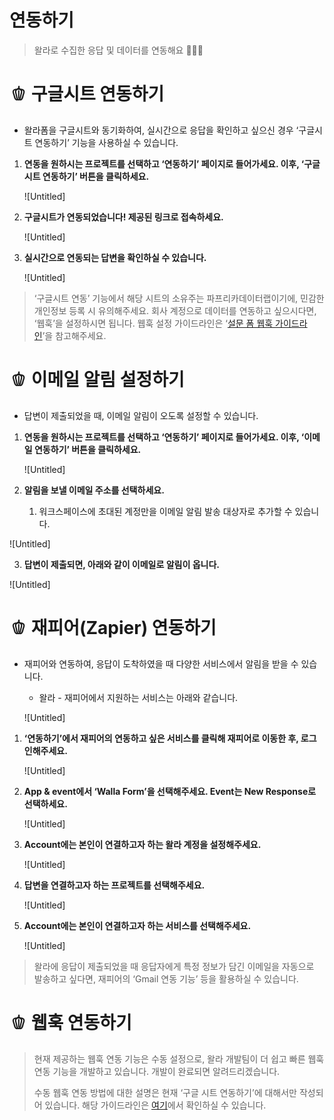 # 연동하기

> 왈라로 수집한 응답 및 데이터를 연동해요 🙆🏻‍♀️

# 🫑 구글시트 연동하기

- 왈라폼을 구글시트와 동기화하여, 실시간으로 응답을 확인하고 싶으신 경우 ‘구글시트 연동하기’ 기능을 사용하실 수 있습니다.

1. **연동을 원하시는 프로젝트를 선택하고 ‘연동하기’ 페이지로 들어가세요. 이후, ‘구글시트 연동하기’ 버튼을 클릭하세요.** 
    
    ![Untitled]
    

2. **구글시트가 연동되었습니다! 제공된 링크로 접속하세요.** 
    
    ![Untitled]
    

3. **실시간으로 연동되는 답변을 확인하실 수 있습니다.** 
    
    ![Untitled]
    

> ‘구글시트 연동’ 기능에서 해당 시트의 소유주는 파프리카데이터랩이기에, 민감한 개인정보 등록 시 유의해주세요. 회사 계정으로 데이터를 연동하고 싶으시다면, ‘웹훅’을 설정하시면 됩니다. 웹훅 설정 가이드라인은 ‘[설문 폼 웹훅 가이드라인](https://home.walla.my/blog/webhook-guideline)’을 참고해주세요.


# 🫑 이메일 알림 설정하기

- 답변이 제출되었을 때, 이메일 알림이 오도록 설정할 수 있습니다.

1. **연동을 원하시는 프로젝트를 선택하고 ‘연동하기’ 페이지로 들어가세요. 이후, ‘이메일 연동하기’ 버튼을 클릭하세요.** 
    
    ![Untitled]
    

2. **알림을 보낼 이메일 주소를 선택하세요.** 
    1. 워크스페이스에 초대된 계정만을 이메일 알림 발송 대상자로 추가할 수 있습니다. 

![Untitled]

3. **답변이 제출되면, 아래와 같이 이메일로 알림이 옵니다.**

![Untitled]

# 🫑 재피어(Zapier) 연동하기

- 재피어와 연동하여, 응답이 도착하였을 때 다양한 서비스에서 알림을 받을 수 있습니다.
    - 왈라 - 재피어에서 지원하는 서비스는 아래와 같습니다.
    
    ![Untitled]
    

1. **‘연동하기’에서 재피어의 연동하고 싶은 서비스를 클릭해 재피어로 이동한 후, 로그인해주세요.** 
    
    ![Untitled]
    

2. **App & event에서 ‘Walla Form’을 선택해주세요. Event는 New Response로 선택하세요.** 
    
    ![Untitled]
    

3. **Account에는 본인이 연결하고자 하는 왈라 계정을 설정해주세요.**  
    
    ![Untitled]
    

4. **답변을 연결하고자 하는 프로젝트를 선택해주세요.**
    
    ![Untitled]
    

5. **Account에는 본인이 연결하고자 하는 서비스를 선택해주세요.** 
    
    ![Untitled]


> 왈라에 응답이 제출되었을 때 응답자에게 특정 정보가 담긴 이메일을 자동으로 발송하고 싶다면, 재피어의 ‘Gmail 연동 기능’ 등을 활용하실 수 있습니다.
    

# 🫑 웹훅 연동하기

> 현재 제공하는 웹훅 연동 기능은 수동 설정으로, 왈라 개발팀이 더 쉽고 빠른 웹훅 연동 기능을 개발하고 있습니다. 개발이 완료되면 알려드리겠습니다. 
>
> 수동 웹훅 연동 방법에 대한 설명은 현재 ‘구글 시트 연동하기’에 대해서만 작성되어 있습니다. 해당 가이드라인은 [여기](https://home.walla.my/blog/webhook-guideline)에서 확인하실 수 있습니다.

